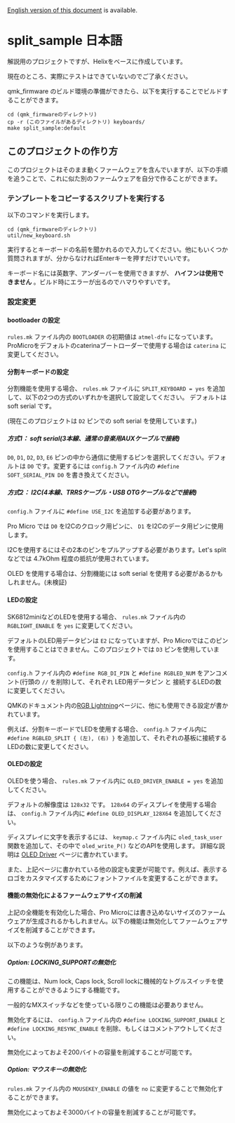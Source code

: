 [English version of this document](readme.md) is available.

# split_sample 日本語

解説用のプロジェクトですが、Helixをベースに作成しています。

現在のところ、実際にテストはできていないのでご了承ください。

qmk_firmware のビルド環境の準備ができたら、以下を実行することでビルドすることができます。

    cd (qmk_firmwareのディレクトリ)
    cp -r (このファイルがあるディレクトリ) keyboards/
    make split_sample:default

## このプロジェクトの作り方

このプロジェクトはそのまま動くファームウェアを含んでいますが、以下の手順を追うことで、これに似た別のファームウェアを自分で作ることができます。

### テンプレートをコピーするスクリプトを実行する

以下のコマンドを実行します。

    cd (qmk_firmwareのディレクトリ)
    util/new_keyboard.sh

実行するとキーボードの名前を聞かれるので入力してください。他にもいくつか質問されますが、分からなければEnterキーを押すだけでいいです。

キーボード名には英数字、アンダーバーを使用できますが、 **ハイフンは使用できません** 。ビルド時にエラーが出るのでハマりやすいです。

### 設定変更

#### bootloader の設定

`rules.mk` ファイル内の `BOOTLOADER` の初期値は `atmel-dfu` になっています。ProMicroをデフォルトのcaterinaブートローダーで使用する場合は `caterina` に変更してください。

#### 分割キーボードの設定

分割機能を使用する場合、  `rules.mk` ファイルに `SPLIT_KEYBOARD = yes` を追加して、以下の2つの方式のいずれかを選択して設定してください。 デフォルトは soft serial です。

(現在このプロジェクトは `D2` ピンでの soft serial を使用しています。)

##### 方式1： soft serial(3本線、通常の音楽用AUXケーブルで接続)

`D0`, `D1`, `D2`, `D3`, `E6` ピンの中から通信に使用するピンを選択してください。デフォルトは `D0` です。変更するには `config.h` ファイル内の `#define SOFT_SERIAL_PIN D0` を書き換えてください。

##### 方式2： I2C(4本線、TRRSケーブル・USB OTGケーブルなどで接続)

`config.h` ファイルに `#define USE_I2C` を追加する必要があります。

Pro Micro では `D0` をI2Cのクロック用ピンに、 `D1` をI2Cのデータ用ピンに使用します。

I2Cを使用するにはその2本のピンをプルアップする必要があります。Let's split などでは 4.7kOhm 程度の抵抗が使用されています。

OLED を使用する場合は、分割機能には soft serial を使用する必要があるかもしれません。(未検証)

#### LEDの設定

SK6812miniなどのLEDを使用する場合、 `rules.mk` ファイル内の `RGBLIGHT_ENABLE` を `yes` に変更してください。

デフォルトのLED用データピンは `E2` になっていますが、Pro Microではこのピンを使用することはできません。このプロジェクトでは `D3` ピンを使用しています。

`config.h` ファイル内の `#define RGB_DI_PIN` と `#define RGBLED_NUM` をアンコメント(行頭の `//` を削除)して、それぞれ LED用データピン と 接続するLEDの数 に変更してください。

QMKのドキュメント内の[RGB Lightning](https://beta.docs.qmk.fm/features/feature_rgblight)ページに、他にも使用できる設定が書かれています。

例えば、分割キーボードでLEDを使用する場合、 `config.h` ファイル内に `#define RGBLED_SPLIT { (左), (右) }` を追加して、それぞれの基板に接続するLEDの数に変更してください。

#### OLEDの設定

OLEDを使う場合、 `rules.mk` ファイル内に `OLED_DRIVER_ENABLE = yes` を追加してください。

デフォルトの解像度は `128x32` です。 `128x64` のディスプレイを使用する場合は、 `config.h` ファイル内に `#define OLED_DISPLAY_128X64` を追加してください。

ディスプレイに文字を表示するには、 `keymap.c` ファイル内に `oled_task_user` 関数を追加して、その中で `oled_write_P()` などのAPIを使用します。 詳細な説明は [OLED Driver](https://beta.docs.qmk.fm/features/feature_oled_driver) ページに書かれています。

また、上記ページに書かれている他の設定も変更が可能です。例えば、表示するロゴをカスタマイズするためにフォントファイルを変更することができます。

#### 機能の無効化によるファームウェアサイズの削減

上記の全機能を有効化した場合、Pro Microには書き込めないサイズのファームウェアが生成されるかもしれません。以下の機能は無効化してファームウェアサイズを削減することができます。

以下のような例があります。

##### Option: LOCKING_SUPPORTの無効化

この機能は、Num lock, Caps lock, Scroll lockに機械的なトグルスイッチを使用することができるようにする機能です。

一般的なMXスイッチなどを使っている限りこの機能は必要ありません。

無効化するには、 `config.h` ファイル内の `#define LOCKING_SUPPORT_ENABLE` と `#define LOCKING_RESYNC_ENABLE` を削除、もしくはコメントアウトしてください。

無効化によっておよそ200バイトの容量を削減することが可能です。

##### Option: マウスキーの無効化

`rules.mk` ファイル内の `MOUSEKEY_ENABLE` の値を `no` に変更することで無効化することができます。

無効化によっておよそ3000バイトの容量を削減することが可能です。
